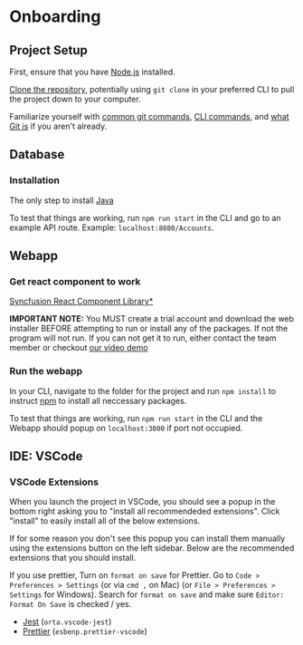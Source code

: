 # Onboarding

## Project Setup

First, ensure that you have [Node.js](https://nodejs.org/en/) installed.

[Clone the repository](https://docs.github.com/en/github/creating-cloning-and-archiving-repositories/cloning-a-repository), potentially using `git clone` in your preferred CLI to pull the project down to your computer.

Familiarize yourself with [common git commands](https://education.github.com/git-cheat-sheet-education.pdf), [CLI commands](https://www.w3schools.com/whatis/whatis_cli.asp), and [what Git is](https://www.atlassian.com/git/tutorials/what-is-git) if you aren't already.

## Database

### Installation

The only step to install [Java](https://www.java.com/en/download/) 

To test that things are working, run `npm run start` in the CLI and go to an example API route.
Example: `localhost:8080/Accounts`.

## Webapp

### Get react component to work
 [Syncfusion React Component Library\*](https://www.syncfusion.com/downloads/react) 

**IMPORTANT NOTE:** You MUST create a trial account and download the web installer BEFORE attempting to run or install any of the packages. If not the program will not run.
If you can not get it to run, either contact the team member or checkout [our video demo](https://github.com/Levent-Batakci/Gamified-Calendar/blob/main/docs/WebappDemo.md)

### Run the webapp

In your CLI, navigate to the folder for the project and run `npm install` to instruct [npm](https://www.npmjs.com/about) to install all neccessary packages.

To test that things are working, run `npm run start` in the CLI and the Webapp should popup on `localhost:3000` if port not occupied.

## IDE: VSCode

### VSCode Extensions
When you launch the project in VSCode, you should see a popup in the bottom right asking you to "install all recommendeded extensions".
Click "install" to easily install all of the below extensions.

If for some reason you don't see this popup you can install them manually using the extensions button on the left sidebar.
Below are the recommended extensions that you should install.

If you use prettier,
Turn on `format on save` for Prettier.
Go to `Code > Preferences > Settings` (or via `cmd ,` on Mac) (or `File > Preferences > Settings` for Windows).
Search for `format on save` and make sure `Editor: Format On Save` is checked / yes.

- [Jest](https://marketplace.visualstudio.com/items?itemName=Orta.vscode-jest) (`orta.vscode-jest`)
- [Prettier](https://marketplace.visualstudio.com/items?itemName=esbenp.prettier-vscode) (`esbenp.prettier-vscode`)
